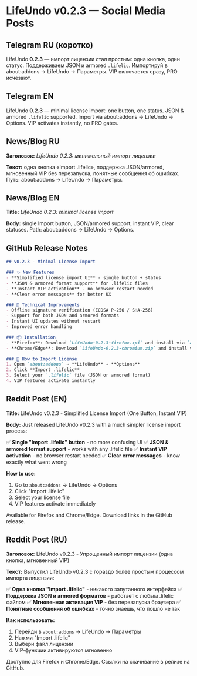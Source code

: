 # LifeUndo v0.2.3 — Social Media Posts

## Telegram RU (коротко)
LifeUndo **0.2.3** — импорт лицензии стал простым: одна кнопка, один статус. Поддерживаем JSON и armored `.lifelic`. Импортируй в about:addons → LifeUndo → Параметры. VIP включается сразу, PRO исчезают.

## Telegram EN
LifeUndo **0.2.3** — minimal license import: one button, one status. JSON & armored `.lifelic` supported. Import via about:addons → LifeUndo → Options. VIP activates instantly, no PRO gates.

## News/Blog RU
**Заголовок:** *LifeUndo 0.2.3: минимальный импорт лицензии*

**Текст:** одна кнопка «Import .lifelic», поддержка JSON/armored, мгновенный VIP без перезапуска, понятные сообщения об ошибках. Путь: about:addons → LifeUndo → Параметры.

## News/Blog EN
**Title:** *LifeUndo 0.2.3: minimal license import*

**Body:** single Import button, JSON/armored support, instant VIP, clear statuses. Path: about:addons → LifeUndo → Options.

## GitHub Release Notes
```markdown
## v0.2.3 - Minimal License Import

### ✨ New Features
- **Simplified license import UI** - single button + status
- **JSON & armored format support** for .lifelic files
- **Instant VIP activation** - no browser restart needed
- **Clear error messages** for better UX

### 🔧 Technical Improvements
- Offline signature verification (ECDSA P-256 / SHA-256)
- Support for both JSON and armored formats
- Instant UI updates without restart
- Improved error handling

### 📦 Installation
- **Firefox**: Download `LifeUndo-0.2.3-firefox.xpi` and install via `about:addons`
- **Chrome/Edge**: Download `LifeUndo-0.2.3-chromium.zip` and install via `chrome://extensions`

### 🚀 How to Import License
1. Open `about:addons` → **LifeUndo** → **Options**
2. Click **Import .lifelic**
3. Select your `.lifelic` file (JSON or armored format)
4. VIP features activate instantly
```

## Reddit Post (EN)
**Title:** LifeUndo v0.2.3 - Simplified License Import (One Button, Instant VIP)

**Body:**
Just released LifeUndo v0.2.3 with a much simpler license import process:

✅ **Single "Import .lifelic" button** - no more confusing UI
✅ **JSON & armored format support** - works with any .lifelic file
✅ **Instant VIP activation** - no browser restart needed
✅ **Clear error messages** - know exactly what went wrong

**How to use:**
1. Go to `about:addons` → LifeUndo → Options
2. Click "Import .lifelic"
3. Select your license file
4. VIP features activate immediately

Available for Firefox and Chrome/Edge. Download links in the GitHub release.

## Reddit Post (RU)
**Заголовок:** LifeUndo v0.2.3 - Упрощенный импорт лицензии (одна кнопка, мгновенный VIP)

**Текст:**
Выпустил LifeUndo v0.2.3 с гораздо более простым процессом импорта лицензии:

✅ **Одна кнопка "Import .lifelic"** - никакого запутанного интерфейса
✅ **Поддержка JSON и armored форматов** - работает с любым .lifelic файлом
✅ **Мгновенная активация VIP** - без перезапуска браузера
✅ **Понятные сообщения об ошибках** - точно знаешь, что пошло не так

**Как использовать:**
1. Перейди в `about:addons` → LifeUndo → Параметры
2. Нажми "Import .lifelic"
3. Выбери файл лицензии
4. VIP-функции активируются мгновенно

Доступно для Firefox и Chrome/Edge. Ссылки на скачивание в релизе на GitHub.


























